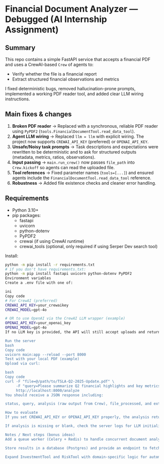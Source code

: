 # Financial Document Analyzer — Debugged (AI Internship Assignment)

## Summary
This repo contains a simple FastAPI service that accepts a financial PDF and uses a CrewAI-based `Crew` of agents to:
- Verify whether the file is a financial report
- Extract structured financial observations and metrics

I fixed deterministic bugs, removed hallucination-prone prompts, implemented a working PDF reader tool, and added clear LLM wiring instructions.

## Main fixes & changes
1. **Broken PDF reader** -> Replaced with a synchronous, reliable PDF reader using `PyPDF2` (`tools.FinancialDocumentTool.read_data_tool`).
2. **Agent LLM wiring** -> Replaced `llm = llm` with explicit wiring. The project now supports `CREWAI_API_KEY` (preferred) or `OPENAI_API_KEY`.
3. **Unsafe/Noisy task prompts** -> Task descriptions and expectations were rewritten to be deterministic and to ask for structured outputs (metadata, metrics, ratios, observations).
4. **Input passing** -> `main.run_crew()` now passes `file_path` into `Crew.kickoff` so agents can read the uploaded file.
5. **Tool references** -> Fixed parameter names (`tools=[...]`) and ensured agents include the `FinancialDocumentTool.read_data_tool` reference.
6. **Robustness** -> Added file existence checks and cleaner error handling.

## Requirements
- Python 3.10+
- pip packages:
  - fastapi
  - uvicorn
  - python-dotenv
  - PyPDF2
  - crewai (if using CrewAI runtime)
  - crewai_tools (optional, only required if using Serper Dev search tool)

Install:
```bash
python -m pip install -r requirements.txt
# if you don't have requirements.txt:
python -m pip install fastapi uvicorn python-dotenv PyPDF2
Environment variables
Create a .env file with one of:

ini
Copy code
# For CrewAI (preferred)
CREWAI_API_KEY=your_crewaikey
CREWAI_MODEL=gpt-4o

# OR to use OpenAI via the CrewAI LLM wrapper (example)
OPENAI_API_KEY=your_openai_key
OPENAI_MODEL=gpt-4o
If no LLM key is provided, the API will still accept uploads and return text-extraction snippets — but agents won't generate LLM-powered analysis until an API key is set.

Run the server
bash
Copy code
uvicorn main:app --reload --port 8000
Test with your local PDF (example)
Upload via curl:

bash
Copy code
curl -F "file=@/path/to/TSLA-Q2-2025-Update.pdf" \
     -F "query=Please summarize Q2 financial highlights and key metrics" \
     http://localhost:8000/analyze
You should receive a JSON response including:

status, query, analysis (raw output from Crew), file_processed, and extracted_text_snippet.

How to evaluate
If you set CREWAI_API_KEY or OPENAI_API_KEY properly, the analysis returned will contain the agent outputs (verification + analysis).

If analysis is missing or blank, check the server logs for LLM initialization errors — usually caused by missing/invalid API key or missing crewai package.

Notes / Next steps (bonus ideas)
Add a queue worker (Celery + Redis) to handle concurrent document analysis and avoid blocking FastAPI threads.

Store results in a database (Postgres) and provide an endpoint to fetch historical analysis results.

Expand InvestmentTool and RiskTool with domain-specific logic for automated metrics extraction (balance sheet parsing, common-size statements, etc).